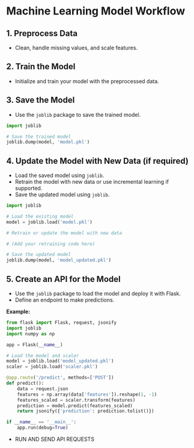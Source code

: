 # Machine Learning Model Workflow

## 1. Preprocess Data

- Clean, handle missing values, and scale features.

## 2. Train the Model

- Initialize and train your model with the preprocessed data.

## 3. Save the Model

- Use the `joblib` package to save the trained model.

```python
import joblib

# Save the trained model
joblib.dump(model, 'model.pkl')
```

## 4. Update the Model with New Data (if required)

- Load the saved model using `joblib`.
- Retrain the model with new data or use incremental learning if supported.
- Save the updated model using `joblib`.

```python
import joblib

# Load the existing model
model = joblib.load('model.pkl')

# Retrain or update the model with new data

# (Add your retraining code here)

# Save the updated model
joblib.dump(model, 'model_updated.pkl')
```


## 5. Create an API for the Model

- Use the `joblib` package to load the model and deploy it with Flask.
- Define an endpoint to make predictions.

**Example:**

```python
from flask import Flask, request, jsonify
import joblib
import numpy as np

app = Flask(__name__)

# Load the model and scaler
model = joblib.load('model_updated.pkl')
scaler = joblib.load('scaler.pkl')

@app.route('/predict', methods=['POST'])
def predict():
    data = request.json
    features = np.array(data['features']).reshape(1, -1)
    features_scaled = scaler.transform(features)
    prediction = model.predict(features_scaled)
    return jsonify({'prediction': prediction.tolist()})

if __name__ == '__main__':
    app.run(debug=True)

```
 - RUN AND SEND API REQUESTS
